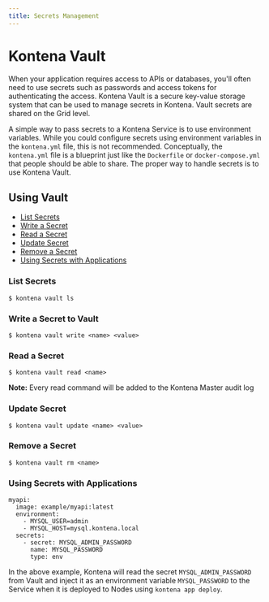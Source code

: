 ```yaml
---
title: Secrets Management
---
```


# Kontena Vault

When your application requires access to APIs or databases, you'll often need to use secrets such as passwords and access tokens for authenticating the access. Kontena Vault is a secure key-value storage system that can be used to manage secrets in Kontena. Vault secrets are shared on the Grid level.

A simple way to pass secrets to a Kontena Service is to use environment variables. While you could configure secrets using environment variables in the `kontena.yml` file, this is not recommended. Conceptually, the `kontena.yml` file is a blueprint just like the `Dockerfile` or `docker-compose.yml` that people should be able to share. The proper way to handle secrets is to use Kontena Vault.

## Using Vault

* [List Secrets](vault#list-secrets)
* [Write a Secret](vault#write-a-secret-to-vault)
* [Read a Secret](vault#read-a-secret)
* [Update Secret](vault#update-secret)
* [Remove a Secret](vault#remove-a-secret)
* [Using Secrets with Applications](vault#using-secrets-with-applications)


### List Secrets

```
$ kontena vault ls
```

### Write a Secret to Vault

```
$ kontena vault write <name> <value>
```

### Read a Secret

```
$ kontena vault read <name>
```

**Note:** Every read command will be added to the Kontena Master audit log

### Update Secret

```
$ kontena vault update <name> <value>
```

### Remove a Secret

```
$ kontena vault rm <name>
```

### Using Secrets with Applications

```
myapi:
  image: example/myapi:latest
  environment:
    - MYSQL_USER=admin
    - MYSQL_HOST=mysql.kontena.local
  secrets:
    - secret: MYSQL_ADMIN_PASSWORD
      name: MYSQL_PASSWORD
      type: env
```

In the above example, Kontena will read the secret `MYSQL_ADMIN_PASSWORD` from Vault and inject it as an environment variable `MYSQL_PASSWORD` to the Service when it is deployed to Nodes using `kontena app deploy`.

